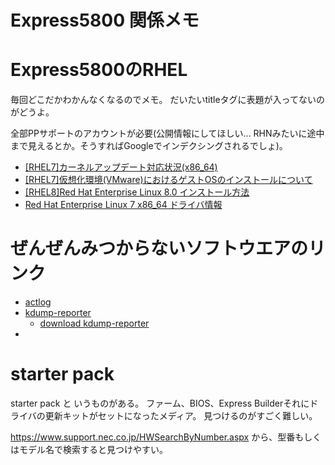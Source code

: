 # Express5800 関係メモ

# Express5800のRHEL

毎回どこだかわかんなくなるのでメモ。
だいたいtitleタグに表題が入ってないのがどうよ。

全部PPサポートのアカウントが必要(公開情報にしてほしい... RHNみたいに途中まで見えるとか。そうすればGoogleでインデクシングされるでしょ)。

- [[RHEL7]カーネルアップデート対応状況(x86_64)](https://www.support.nec.co.jp/View.aspx?NoClear=on&id=9010103842)
- [[RHEL7]仮想化環境(VMware)におけるゲストOSのインストールについて](https://www.support.nec.co.jp/View.aspx?id=3140102828)
- [[RHEL8]Red Hat Enterprise Linux 8.0 インストール方法](https://www.support.nec.co.jp/View.aspx?NoClear=on&id=3140107144)
- [Red Hat Enterprise Linux 7 x86_64 ドライバ情報](https://www.express.nec.co.jp/linux/supported-driver/option_other-rhel77.html)


# ぜんぜんみつからないソフトウエアのリンク

- [actlog](https://www.support.nec.co.jp/View.aspx?id=3140000182)
- [kdump-reporter](https://www.support.nec.co.jp/View.aspx?id=3150108245)
  - [download kdump-reporter](https://www.support.nec.co.jp/View.aspx?id=3140100097)
-


# starter pack

starter pack と いうものがある。
ファーム、BIOS、Express Builderそれにドライバの更新キットがセットになったメディア。
見つけるのがすごく難しい。

https://www.support.nec.co.jp/HWSearchByNumber.aspx
から、型番もしくはモデル名で検索すると見つけやすい。

